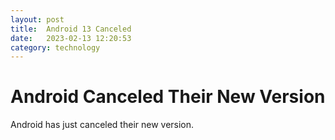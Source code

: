 ```yaml
---
layout: post
title:  Android 13 Canceled
date:   2023-02-13 12:20:53
category: technology
---
```

# Android Canceled Their New Version
Android has just canceled their new version.